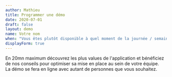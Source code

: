```yaml
---
author: Mathieu
title: Programmer une démo
date: 2020-07-01
draft: false
layout: demo
name: Votre nom
when: "Vous êtes plutôt disponible à quel moment de la journée / semaine ?"
displayForm: true
---
```


En 20mn maximum découvrez les plus values de l'application et bénéficiez de nos conseils pour optimiser sa mise en place au sein de votre équipe.
<br>La démo se fera en ligne avec autant de personnes que vous souhaitez.
